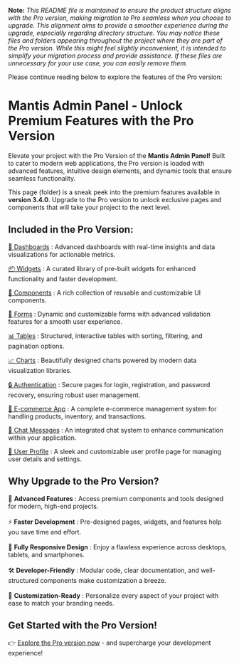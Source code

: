 **Note:** _This README file is maintained to ensure the product structure aligns with the Pro version, making migration to Pro seamless when you choose to upgrade. This alignment aims to provide a smoother experience during the upgrade, especially regarding directory structure. You may notice these files and folders appearing throughout the project where they are part of the Pro version. While this might feel slightly inconvenient, it is intended to simplify your migration process and provide assistance. If these files are unnecessary for your use case, you can easily remove them._

Please continue reading below to explore the features of the Pro version:

# Mantis Admin Panel - Unlock Premium Features with the Pro Version

Elevate your project with the Pro Version of the <b>Mantis Admin Panel!</b> Built to cater to modern web applications, the Pro version is loaded with advanced features, intuitive design elements, and dynamic tools that ensure seamless functionality.

This page (folder) is a sneak peek into the premium features available in <b>version 3.4.0</b>. Upgrade to the Pro version to unlock exclusive pages and components that will take your project to the next level.

## Included in the Pro Version:

[🚀 Dashboards](https://mantisdashboard.com/dashboard/default) : Advanced dashboards with real-time insights and data visualizations for actionable metrics.

[📦 Widgets](https://mantisdashboard.com/widget/statistics) : A curated library of pre-built widgets for enhanced functionality and faster development.

[🔧 Components](https://mantisdashboard.com/components-overview/buttons) : A rich collection of reusable and customizable UI components.

[📝 Forms](https://mantisdashboard.com/forms/wizard) : Dynamic and customizable forms with advanced validation features for a smooth user experience.

[📊 Tables](https://mantisdashboard.com/tables/react-table/basic) : Structured, interactive tables with sorting, filtering, and pagination options.

[📈 Charts](https://mantisdashboard.com/charts/apexchart) : Beautifully designed charts powered by modern data visualization libraries.

[🔒 Authentication](https://mantisdashboard.com/auth/login) : Secure pages for login, registration, and password recovery, ensuring robust user management.

[🛒 E-commerce App](https://mantisdashboard.com/apps/e-commerce/products) : A complete e-commerce management system for handling products, inventory, and transactions.

[💬 Chat Messages](https://mantisdashboard.com/apps/chat) : An integrated chat system to enhance communication within your application.

[👤 User Profile](https://mantisdashboard.com/apps/profiles/user/personal) : A sleek and customizable user profile page for managing user details and settings.

## Why Upgrade to the Pro Version?

🚀 <b>Advanced Features</b> : Access premium components and tools designed for modern, high-end projects. <br/><br/>
⚡ <b>Faster Development</b> : Pre-designed pages, widgets, and features help you save time and effort. <br/><br/>
📱 <b>Fully Responsive Design</b> : Enjoy a flawless experience across desktops, tablets, and smartphones. <br/><br/>
🛠 <b>Developer-Friendly</b> : Modular code, clear documentation, and well-structured components make customization a breeze. <br/><br/>
🎨 <b>Customization-Ready</b> : Personalize every aspect of your project with ease to match your branding needs.

## Get Started with the Pro Version!

👉 [Explore the Pro version now](https://codedthemes.com/item/mantis-angular-admin-template/) - and supercharge your development experience!
